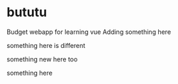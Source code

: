 # bututu
Budget webapp for learning vue
Adding something here

something here is different

something new here too

something here
